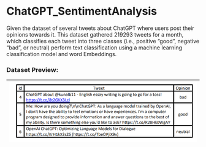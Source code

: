 # ChatGPT_SentimentAnalysis
 
Given the dataset of several tweets about ChatGPT where users post their opinions towards it. This dataset gathered 219293 tweets for a 
month, which classifies each tweet into three classes (i.e., positive “good”, negative “bad”, or neutral) perform text classification using a machine learning classification model and word Embeddings.

### Dataset Preview:

|<img src="example/datasetExample.png">|
|:-:|
